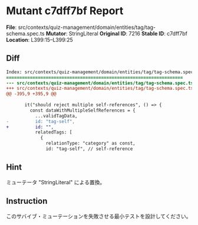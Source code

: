 # Mutant c7dff7bf Report

**File**: src/contexts/quiz-management/domain/entities/tag/tag-schema.spec.ts
**Mutator**: StringLiteral
**Original ID**: 7216
**Stable ID**: c7dff7bf
**Location**: L399:15–L399:25

## Diff

```diff
Index: src/contexts/quiz-management/domain/entities/tag/tag-schema.spec.ts
===================================================================
--- src/contexts/quiz-management/domain/entities/tag/tag-schema.spec.ts	original
+++ src/contexts/quiz-management/domain/entities/tag/tag-schema.spec.ts	mutated #7216
@@ -395,9 +395,9 @@
 
       it("should reject multiple self-references", () => {
         const dataWithMultipleSelfReferences = {
           ...validTagData,
-          id: "tag-self",
+          id: "",
           relatedTags: [
             {
               relationType: "category" as const,
               id: "tag-self", // self-reference
```

## Hint

ミューテータ "StringLiteral" による置換。

## Instruction

このサバイブ・ミューテーションを失敗させる最小テストを設計してください。
